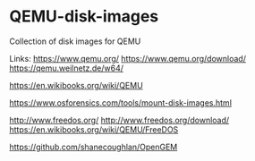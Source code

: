 # QEMU-disk-images

Collection of disk images for QEMU

Links:
https://www.qemu.org/
https://www.qemu.org/download/
https://qemu.weilnetz.de/w64/

https://en.wikibooks.org/wiki/QEMU

https://www.osforensics.com/tools/mount-disk-images.html

http://www.freedos.org/
http://www.freedos.org/download/
https://en.wikibooks.org/wiki/QEMU/FreeDOS

https://github.com/shanecoughlan/OpenGEM
